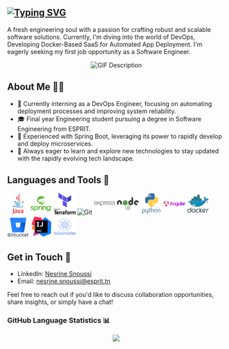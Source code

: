 ## [![Typing SVG](https://readme-typing-svg.demolab.com/?lines=Hi+there+,+i'm+Nesrine+Snoussi)](https://git.io/typing-svg)

A fresh engineering soul with a passion for crafting robust and scalable software solutions. Currently, I'm diving into
the world of DevOps, Developing Docker-Based SaaS for Automated App Deployment. I'm eagerly seeking my first job opportunity as a Software Engineer.
<div align="center">
    <img src="https://media.giphy.com/media/L1R1tvI9svkIWwpVYr/giphy.gif" width="600" height="337" alt="GIF Description">
   
</div>



## About Me 👩‍💻

- 💼 Currently interning as a DevOps Engineer, focusing on automating deployment processes and improving system reliability.
- 🎓 Final year Engineering student pursuing a degree in Software Engineering from ESPRIT.
- 🚀 Experienced with Spring Boot, leveraging its power to rapidly develop and deploy microservices.
- 🌱 Always eager to learn and explore new technologies to stay updated with the rapidly evolving tech landscape.

## Languages and Tools 🚀

<img src="https://github.com/devicons/devicon/blob/master/icons/java/java-original-wordmark.svg" alt="Java" width="50" height="50"> <img src="https://github.com/devicons/devicon/blob/master/icons/spring/spring-original-wordmark.svg" alt="Spring" width="50" height="50"> <img src="https://github.com/devicons/devicon/blob/master/icons/terraform/terraform-original-wordmark.svg" alt="Terraform" width="50" height="50"> <img src="https://git-scm.com/images/logos/downloads/Git-Icon-1788C.png" alt="Git" width="50" height="50"> <img src="https://github.com/devicons/devicon/blob/master/icons/express/express-original-wordmark.svg" alt="Express.js" width="50" height="50"> <img src="https://github.com/devicons/devicon/blob/master/icons/nodejs/nodejs-original-wordmark.svg" alt="Node.js" width="50" height="50"> <img src="https://github.com/devicons/devicon/blob/master/icons/python/python-original-wordmark.svg" alt="Python" width="50" height="50"> <img src="https://github.com/devicons/devicon/blob/master/icons/angular/angular-original-wordmark.svg" alt="Angular" width="50" height="50"> <img src="https://github.com/devicons/devicon/blob/master/icons/docker/docker-original-wordmark.svg" alt="Docker" width="50" height="50"> <img src="https://github.com/devicons/devicon/blob/master/icons/bitbucket/bitbucket-original-wordmark.svg" alt="Bitbucket" width="50" height="50"> <img src="https://github.com/devicons/devicon/blob/master/icons/intellij/intellij-original.svg" alt="intellij" width="50" height="50"> <img src="https://github.com/devicons/devicon/blob/master/icons/kubernetes/kubernetes-line-wordmark.svg" alt="intellij" width="50" height="50">

## Get in Touch 📧

- LinkedIn: [Nesrine Snoussi](https://www.linkedin.com/in/nesrine-snoussi/)
- Email: [nesrine.snoussi@esprit.tn](mailto:youremail@example.com)

Feel free to reach out if you'd like to discuss collaboration opportunities, share insights, or simply have a chat!

### GitHub Language Statistics 📊

<div align="center">
   <img src="https://github-readme-stats.vercel.app/api/top-langs/?username=nesrine-snoussi&layout=compact&theme=vision-friendly-dark" />
</div>

